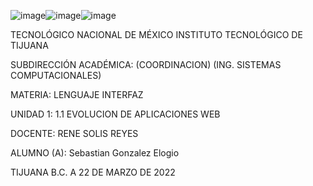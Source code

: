 ![image](https://user-images.githubusercontent.com/77412917/159584599-88333855-a72c-4a81-a65a-f5cb961eaed9.png)![image](https://user-images.githubusercontent.com/77412917/159584654-7fb558dc-4a2d-4a86-b36c-77ef688e515c.png)![image](https://user-images.githubusercontent.com/77412917/159584669-141ce248-63f1-4e1e-8f50-552d563ce4ca.png)




TECNOLÓGICO NACIONAL DE MÉXICO INSTITUTO TECNOLÓGICO DE TIJUANA

SUBDIRECCIÓN ACADÉMICA: (COORDINACION) (ING. SISTEMAS COMPUTACIONALES)

MATERIA: LENGUAJE INTERFAZ

UNIDAD 1: 1.1 EVOLUCION DE APLICACIONES WEB

DOCENTE: RENE SOLIS REYES

ALUMNO (A): Sebastian Gonzalez Elogio

TIJUANA B.C. A 22 DE MARZO DE 2022
